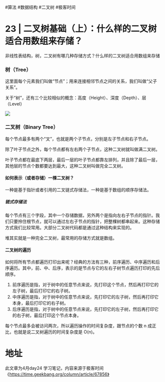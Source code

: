 #算法 #数据结构 #二叉树 #极客时间 

# 23 | 二叉树基础（上）：什么样的二叉树适合用数组来存储？

非线性表结构，树，二叉树有哪几种存储方式？什么样的二叉树适合用数组来存储

### 树（Tree）

这里面每个元素我们叫做“节点”；用来连接相邻节点之间的关系，我们叫做“父子关系”。

关于“树”，还有三个比较相似的概念：高度（Height）、深度（Depth）、层（Level）

![](https://static001.geekbang.org/resource/image/40/1e/4094a733986073fedb6b9d03f877d71e.jpg?wh=1142*565)

### 二叉树（Binary Tree）

每个节点最多有两个“叉”，也就是两个子节点，分别是左子节点和右子节点。

除了叶子节点之外，每个节点都有左右两个子节点，这种二叉树就叫做满二叉树。

叶子节点都在最底下两层，最后一层的叶子节点都靠左排列，并且除了最后一层，其他层的节点个数都要达到最大，这种二叉树叫做完全二叉树。

#### 如何表示（或者存储）一棵二叉树？

一种是基于指针或者引用的二叉链式存储法，一种是基于数组的顺序存储法。

##### 链式存储法

每个节点有三个字段，其中一个存储数据，另外两个是指向左右子节点的指针。我们只要拎住根节点，就可以通过左右子节点的指针，把整棵树都串起来。这种存储方式我们比较常用。大部分二叉树代码都是通过这种结构来实现的。

堆其实就是一种完全二叉树，最常用的存储方式就是数组。

#### 二叉树的遍历

如何将所有节点都遍历打印出来呢？经典的方法有三种，前序遍历、中序遍历和后序遍历。其中，前、中、后序，表示的是节点与它的左右子树节点遍历打印的先后顺序。

1. 前序遍历是指，对于树中的任意节点来说，先打印这个节点，然后再打印它的左子树，最后打印它的右子树。
2. 中序遍历是指，对于树中的任意节点来说，先打印它的左子树，然后再打印它本身，最后打印它的右子树。
3. 后序遍历是指，对于树中的任意节点来说，先打印它的左子树，然后再打印它的右子树，最后打印这个节点本身。

每个节点最多会被访问两次，所以遍历操作的时间复杂度，跟节点的个数 n 成正比，也就是说二叉树遍历的时间复杂度是 O(n)。



# 地址


此文章为4月day24 学习笔记，内容来源于极客时间《https://time.geekbang.org/column/article/67856》